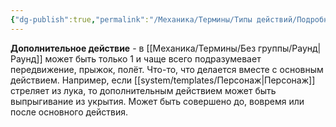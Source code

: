 ```yaml
---
{"dg-publish":true,"permalink":"/Механика/Термины/Типы действий/Подробнее о типах действий/Дополнительное/","noteIcon":"","created":"2025-10-12T10:43:45.971+03:00","updated":"2025-09-24T17:07:55.821+03:00"}
---
```




**Дополнительное действие** - в [[Механика/Термины/Без группы/Раунд\|Раунд]] может быть только 1 и чаще всего подразумевает передвижение, прыжок, полёт. Что-то, что делается вместе с основным действием. Например, если [[system/templates/Персонаж\|Персонаж]] стреляет из лука, то дополнительным действием может быть выпрыгивание из укрытия. Может быть совершено до, вовремя или после основного действия.